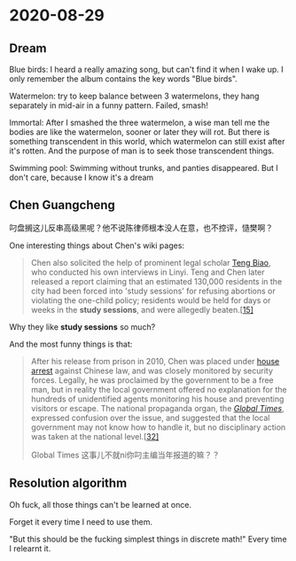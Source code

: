 # 2020-08-29

## Dream

Blue birds: I heard a really amazing song, but can't find it when I wake up. I only remember the album contains the key words "Blue birds".

Watermelon: try to keep balance between 3 watermelons, they hang separately in mid-air in a funny pattern. Failed, smash!

Immortal: After I smashed the three watermelon, a wise man tell me the bodies are like the watermelon, sooner or later they will rot. But there is something transcendent in this world, which watermelon can still exist after it's rotten. And the purpose of man is to seek those transcendent things.

Swimming pool: Swimming without trunks, and panties disappeared. But I don't care, because I know it's a dream

## Chen Guangcheng

叼盘搁这儿反串高级黑呢？他不说陈律师根本没人在意，也不控评，慥樊啊？

One interesting things about Chen's wiki pages:

> Chen also solicited the help of prominent legal scholar [Teng Biao](https://en.wikipedia.org/wiki/Teng_Biao), who conducted his own interviews in Linyi. Teng and Chen later released a report claiming that an estimated 130,000 residents in the city had been forced into 'study sessions' for refusing abortions or violating the one-child policy; residents would be held for days or weeks in the **study sessions**, and were allegedly beaten.[[15\]](https://en.wikipedia.org/wiki/Chen_Guangcheng#cite_note-15)

Why they like **study sessions** so much?

And the most funny things is that:

> After his release from prison in 2010, Chen was placed under [house arrest](https://en.wikipedia.org/wiki/House_arrest) against Chinese law, and was closely monitored by security forces. Legally, he was proclaimed by the government to be a free man, but in reality the local government offered no explanation for the hundreds of unidentified agents monitoring his house and preventing visitors or escape. The national propaganda organ, the *[Global Times](https://en.wikipedia.org/wiki/Global_Times)*, expressed confusion over the issue, and suggested that the local government may not know how to handle it, but no disciplinary action was taken at the national level.[[32\]](https://en.wikipedia.org/wiki/Chen_Guangcheng#cite_note-32)
>
> Global Times 这事儿不就ni你叼主编当年报道的嘛？？
>

## Resolution algorithm

Oh fuck, all those things can't be learned at once.

Forget it every time I need to use them.

"But this should be the fucking simplest things in discrete math!" Every time I relearnt it.



